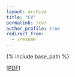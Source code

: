 ```yaml
---
layout: archive
title: "CV"
permalink: /cv/
author_profile: true
redirect_from:
  - /resume
---
```


{% include base_path %}

[<a href = "Ilya_Kolb_CV.pdf">PDF</a>]